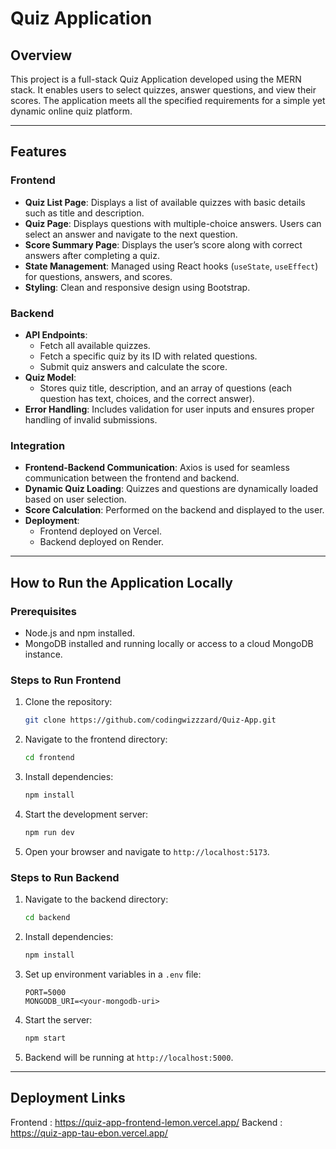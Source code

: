 # Quiz Application

## Overview
This project is a full-stack Quiz Application developed using the MERN stack. It enables users to select quizzes, answer questions, and view their scores. The application meets all the specified requirements for a simple yet dynamic online quiz platform.

---

## Features

### Frontend
- **Quiz List Page**: Displays a list of available quizzes with basic details such as title and description.
- **Quiz Page**: Displays questions with multiple-choice answers. Users can select an answer and navigate to the next question.
- **Score Summary Page**: Displays the user’s score along with correct answers after completing a quiz.
- **State Management**: Managed using React hooks (`useState`, `useEffect`) for questions, answers, and scores.
- **Styling**: Clean and responsive design using Bootstrap.

### Backend
- **API Endpoints**:
  - Fetch all available quizzes.
  - Fetch a specific quiz by its ID with related questions.
  - Submit quiz answers and calculate the score.
- **Quiz Model**:
  - Stores quiz title, description, and an array of questions (each question has text, choices, and the correct answer).
- **Error Handling**: Includes validation for user inputs and ensures proper handling of invalid submissions.

### Integration
- **Frontend-Backend Communication**: Axios is used for seamless communication between the frontend and backend.
- **Dynamic Quiz Loading**: Quizzes and questions are dynamically loaded based on user selection.
- **Score Calculation**: Performed on the backend and displayed to the user.
- **Deployment**:
  - Frontend deployed on Vercel.
  - Backend deployed on Render.

---

## How to Run the Application Locally

### Prerequisites
- Node.js and npm installed.
- MongoDB installed and running locally or access to a cloud MongoDB instance.

### Steps to Run Frontend
1. Clone the repository:
   ```bash
   git clone https://github.com/codingwizzzard/Quiz-App.git
   ```
2. Navigate to the frontend directory:
   ```bash
   cd frontend
   ```
3. Install dependencies:
   ```bash
   npm install
   ```
4. Start the development server:
   ```bash
   npm run dev
   ```
5. Open your browser and navigate to `http://localhost:5173`.

### Steps to Run Backend
1. Navigate to the backend directory:
   ```bash
   cd backend
   ```
2. Install dependencies:
   ```bash
   npm install
   ```
3. Set up environment variables in a `.env` file:
   ```
   PORT=5000
   MONGODB_URI=<your-mongodb-uri>
   ```
4. Start the server:
   ```bash
   npm start
   ```
5. Backend will be running at `http://localhost:5000`.
---

## Deployment Links

Frontend : https://quiz-app-frontend-lemon.vercel.app/
Backend  : https://quiz-app-tau-ebon.vercel.app/

